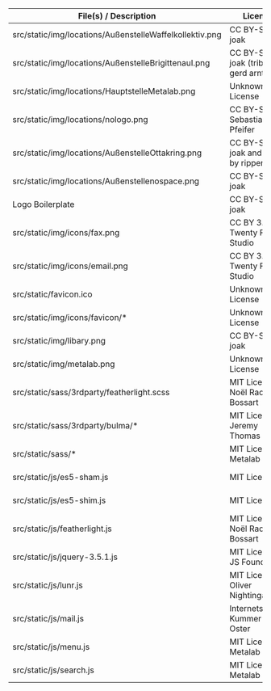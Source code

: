 | File(s) / Description                                    | License                                   | Source                                  |
| -------------------------------------------------------- | ----------------------------------------- | --------------------------------------- |
| src/static/img/locations/AußenstelleWaffelkollektiv.png  | CC BY-SA 4.0 joak                         | https://joak.nospace.at                 |
| src/static/img/locations/AußenstelleBrigittenauI.png     | CC BY-SA 4.0 joak (tribute to gerd arntz) | https://joak.nospace.at                 |
| src/static/img/locations/HauptstelleMetalab.png          | Unknown License                           | https://metalab.at/wiki/CI              |
| src/static/img/locations/nologo.png                      | CC BY-SA 4.0 Sebastian Elisa Pfeifer      | https://sebastian-elisa-pfeifer.eu      |
| src/static/img/locations/AußenstelleOttakring.png        | CC BY-SA 4.0 joak and photo by ripper     | https://joak.nospace.at                 |
| src/static/img/locations/Außenstellenospace.png          | CC BY-SA 4.0 joak                         | https://joak.nospace.at                 |
| Logo Boilerplate                                         | CC BY-SA 4.0 joak                         | https://joak.nospace.at                 |
| src/static/img/icons/fax.png                             | CC BY 3.0 Twenty Foo Studio               | https://twfoo.co/                       |
| src/static/img/icons/email.png                           | CC BY 3.0 Twenty Foo Studio               | https://twfoo.co/                       |
| src/static/favicon.ico                                   | Unknown License                           | https://metalab.at/wiki/CI              |
| src/static/img/icons/favicon/*                           | Unknown License                           | https://metalab.at/wiki/CI              |
| src/static/img/libary.png                                | CC BY-SA 4.0 joak                         | https://joak.nospace.at                 |
| src/static/img/metalab.png                               | Unknown License                           | https://metalab.at/wiki/CI              |
| src/static/sass/3rdparty/featherlight.scss               | MIT Licensed Noël Raoul Bossart           | http://noelboss.github.io/featherlight  |
| src/static/sass/3rdparty/bulma/*                         | MIT Licensed Jeremy Thomas                | https://bulma.io/                       |
| src/static/sass/*                                        | MIT Licensed Metalab                      | https://github.com/Metalab/library-opac |
| src/static/js/es5-sham.js                                | MIT Licensed                              | https://github.com/es-shims/es5-shim    |
| src/static/js/es5-shim.js                                | MIT Licensed                              | https://github.com/es-shims/es5-shim    |
| src/static/js/featherlight.js                            | MIT Licensed Noël Raoul Bossart           | http://noelboss.github.io/featherlight  |
| src/static/js/jquery-3.5.1.js                            | MIT Licensed JS Foundation                | https://jquery.com                      |
| src/static/js/lunr.js                                    | MIT Licensed Oliver Nightingale           | http://lunrjs.com                       |
| src/static/js/mail.js                                    | Internetservice Kummer + Oster            | https://jumk.de/nospam                  |
| src/static/js/menu.js                                    | MIT Licensed Metalab                      | https://github.com/Metalab/library-opac |
| src/static/js/search.js                                  | MIT Licensed Metalab                      | https://github.com/Metalab/library-opac |
